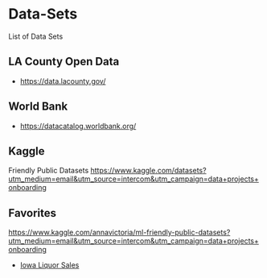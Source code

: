 # Data-Sets
List of Data Sets

## LA County Open Data
* https://data.lacounty.gov/
## World Bank
* https://datacatalog.worldbank.org/

## Kaggle

Friendly Public Datasets
https://www.kaggle.com/datasets?utm_medium=email&utm_source=intercom&utm_campaign=data+projects+onboarding

## Favorites

https://www.kaggle.com/annavictoria/ml-friendly-public-datasets?utm_medium=email&utm_source=intercom&utm_campaign=data+projects+onboarding

* [Iowa Liquor Sales](https://www.kaggle.com/residentmario/iowa-liquor-sales)



